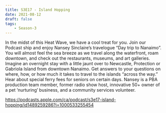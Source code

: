 ```yaml
---
title: S3E17 - Island Hopping
date: 2021-08-12
draft: false
tags:
    - Season-3
---
```


In the midst of this Heat Wave, we have a cool treat for you.  Join our Podcast ship and enjoy Nansey Sinclaire’s travelogue “Day trip to Nanaimo”. You will almost feel the sea breeze as we travel along the waterfront, roam downtown, and check out the restaurants, museums, and art galleries. Imagine an overnight stay with a little jaunt over to Newcastle, Protection or Gabriola Island from downtown Nanaimo. Get answers to your questions on where, how, or how much it takes to travel to the islands “across the way.” Hear about special ferry fees for seniors on certain days. Nansey is a PBA production team member, former radio show host, innovative 50+ owner of a pet ‘nurturing’ business, and a community services volunteer.

https://podcasts.apple.com/ca/podcast/s3e17-island-hopping/id1489259286?i=1000533255454